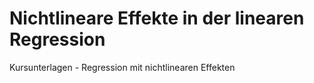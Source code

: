# Nichtlineare Effekte in der linearen Regression

Kursunterlagen - Regression mit nichtlinearen Effekten
